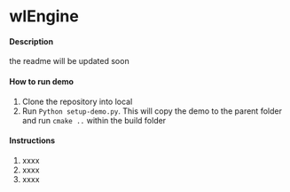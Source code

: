 # wlEngine

#### Description
the readme will be updated soon

#### How to run demo

1.  Clone the repository into local
2.  Run `Python setup-demo.py`. This will copy the demo to the parent folder and run `cmake ..` within the build folder

#### Instructions

1.  xxxx
2.  xxxx
3.  xxxx